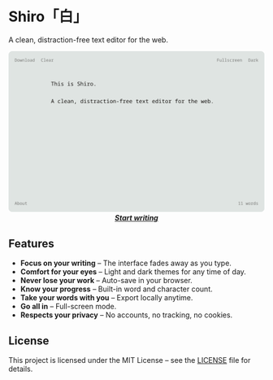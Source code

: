 # Shiro「白」

A clean, distraction-free text editor for the web.

<p align="center">
  <a href="https://vsakkas.github.io/shiro/">
    <img src="assets/screenshot_light.png" alt="Shiro Text Editor">
  </a>
  <a href="https://vsakkas.github.io/shiro/"><b><i>Start writing</i></b></a>
</p>

## Features

- **Focus on your writing** – The interface fades away as you type.
- **Comfort for your eyes** – Light and dark themes for any time of day.
- **Never lose your work** – Auto-save in your browser.
- **Know your progress** – Built-in word and character count.
- **Take your words with you** – Export locally anytime.
- **Go all in** – Full-screen mode.
- **Respects your privacy** – No accounts, no tracking, no cookies.

## License

This project is licensed under the MIT License – see the [LICENSE](LICENSE) file for details.
